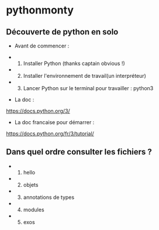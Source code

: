 # pythonmonty

## Découverte de python en solo

* Avant de commencer :

* 1. Installer Python (thanks captain obvious !)
* 2. Installer l'environnement de travail(un interpréteur)
* 3. Lancer Python sur le terminal pour travailler : python3

* La doc :
  
https://docs.python.org/3/

* La doc francaise pour démarrer :

https://docs.python.org/fr/3/tutorial/

## Dans quel ordre consulter les fichiers ?

* 1. hello
* 2. objets
* 3. annotations de types
* 4. modules
* 5. exos